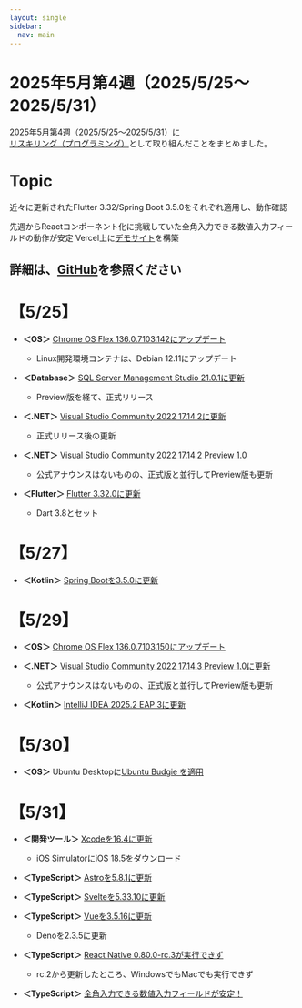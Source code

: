 ```yaml
---
layout: single
sidebar:
  nav: main
---
```

# 2025年5月第4週（2025/5/25～2025/5/31）

2025年5月第4週（2025/5/25～2025/5/31）に[リスキリング（プログラミング）](https://tatsukiyoshi.github.io/)として取り組んだことをまとめました。

# Topic
近々に更新されたFlutter 3.32/Spring Boot 3.5.0をそれぞれ適用し、動作確認

先週からReactコンポーネント化に挑戦していた全角入力できる数値入力フィールドの動作が安定
Vercel上に[デモサイト](https://ya-full-width-input-field.vercel.app/)を構築

詳細は、[GitHub](https://tatsukiyoshi.github.io/)を参照ください
---
# 【5/25】
- **＜OS＞**  [Chrome OS Flex 136.0.7103.142にアップデート](https://chromereleases.googleblog.com/search/label/ChromeOS%20Flex)
  - Linux開発環境コンテナは、Debian 12.11にアップデート

- **＜Database＞** [SQL Server Management Studio 21.0.1に更新](https://learn.microsoft.com/ja-jp/sql/ssms/ssms-21/release-notes-21?view=sql-server-ver16)
  - Preview版を経て、正式リリース

- **＜.NET＞** [Visual Studio Community 2022 17.14.2に更新](https://learn.microsoft.com/en-us/visualstudio/releases/2022/release-notes)
  - 正式リリース後の更新

- **＜.NET＞** [Visual Studio Community 2022 17.14.2 Preview 1.0](https://learn.microsoft.com/en-us/visualstudio/releases/2022/release-notes-preview)
  - 公式アナウンスはないものの、正式版と並行してPreview版も更新

- **＜Flutter＞** [Flutter 3.32.0に更新](https://docs.flutter.dev/release/release-notes)
  - Dart 3.8とセット

# 【5/27】
- **＜Kotlin＞** [Spring Bootを3.5.0に更新](https://spring.io/projects/spring-boot)

# 【5/29】
- **＜OS＞**  [Chrome OS Flex 136.0.7103.150にアップデート](https://chromereleases.googleblog.com/search/label/ChromeOS%20Flex)

- **＜.NET＞** [Visual Studio Community 2022 17.14.3 Preview 1.0に更新](https://learn.microsoft.com/en-us/visualstudio/releases/2022/release-notes-preview)
  - 公式アナウンスはないものの、正式版と並行してPreview版も更新

- **＜Kotlin＞** [IntelliJ IDEA 2025.2 EAP 3に更新](https://www.jetbrains.com/ja-jp/idea/)

# 【5/30】
- **＜OS＞** Ubuntu Desktopに[Ubuntu Budgie を適用](https://buddiesofbudgie.org/)

# 【5/31】
- **＜開発ツール＞** [Xcodeを16.4に更新](https://developer.apple.com/jp/xcode/)
  - iOS SimulatorにiOS 18.5をダウンロード

- **＜TypeScript＞** [Astroを5.8.1に更新](https://astro.build/)

- **＜TypeScript＞** [Svelteを5.33.10に更新](https://svelte.dev/)

- **＜TypeScript＞** [Vueを3.5.16に更新](https://jp.vuejs.org/)
  - Denoを2.3.5に更新

- **＜TypeScript＞** [React Native 0.80.0-rc.3が実行できず](https://reactnative.dev/)
  - rc.2から更新したところ、WindowsでもMacでも実行できず

- **＜TypeScript＞** [全角入力できる数値入力フィールドが安定！](https://ya-full-width-input-field.vercel.app/)
